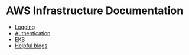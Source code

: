 # AWS Infrastructure Documentation

- [Logging](./logging.md)
- [Authentication](./auth.md)
- [EKS](./eks.md)
- [Helpful blogs](./blogs.md)
